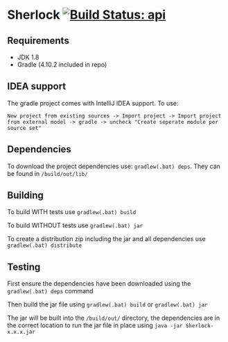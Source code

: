 # Sherlock  [![Build Status: api](https://travis-ci.org/DCS-Sherlock/Sherlock.svg?branch=api)](https://travis-ci.org/DCS-Sherlock/Sherlock?branch=api)

<!----- Branch: --->

<!----- Version: --->


## Requirements
  - JDK 1.8
  - Gradle (4.10.2 included in repo)


## IDEA support
The gradle project comes with IntelliJ IDEA support. To use: 

```New project from existing sources -> Import project -> Import project from external model -> gradle -> uncheck "Create seperate module per source set"```


## Dependencies
To download the project dependencies use: `gradlew(.bat) deps`. They can be found in `/build/out/lib/`


## Building
To build WITH tests use `gradlew(.bat) build`

To build WITHOUT tests use `gradlew(.bat) jar`

To create a distribution zip including the jar and all dependencies use `gradlew(.bat) distribute`

## Testing
First ensure the dependencies have been downloaded using the `gradlew(.bat) deps` command

Then build the jar file using `gradlew(.bat) build` or `gradlew(.bat) jar`

The jar will be built into the `/build/out/` directory, the dependencies are in the correct location to run the jar file in place using `java -jar Sherlock-x.x.x.jar`
